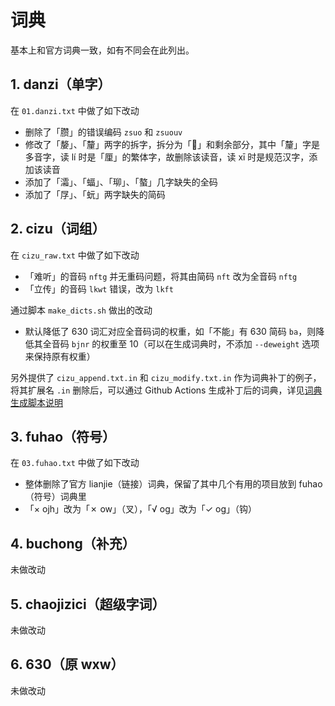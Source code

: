 # 词典

基本上和官方词典一致，如有不同会在此列出。

## 1. danzi（单字）

在 `01.danzi.txt` 中做了如下改动

- 删除了「臜」的错误编码 `zsuo` 和 `zsuouv`
- 修改了「嫠」、「釐」两字的拆字，拆分为「𠩺」和剩余部分，其中「釐」字是多音字，读 lí 时是「厘」的繁体字，故删除该读音，读 xī 时是规范汉字，添加该读音
- 添加了「灀」、「蝠」、「珋」、「螯」几字缺失的全码
- 添加了「㞌」、「蚖」两字缺失的简码

## 2. cizu（词组）

在 `cizu_raw.txt` 中做了如下改动

- 「难听」的音码 `nftg` 并无重码问题，将其由简码 `nft` 改为全音码 `nftg`
- 「立传」的音码 `lkwt` 错误，改为 `lkft`

通过脚本 `make_dicts.sh` 做出的改动

- 默认降低了 630 词汇对应全音码词的权重，如「不能」有 630 简码 `ba`，则降低其全音码 `bjnr` 的权重至 10（可以在生成词典时，不添加 `--deweight` 选项来保持原有权重）

另外提供了 `cizu_append.txt.in` 和 `cizu_modify.txt.in` 作为词典补丁的例子，将其扩展名 `.in` 删除后，可以通过 Github Actions 生成补丁后的词典，详见[词典生成脚本说明](../scripts/README.md)

## 3. fuhao（符号）

在 `03.fuhao.txt` 中做了如下改动

- 整体删除了官方 lianjie（链接）词典，保留了其中几个有用的项目放到 fuhao（符号）词典里
- 「×	ojh」改为「✗	ow」（叉），「√	og」改为「✓	og」（钩）

## 4. buchong（补充）

未做改动

## 5. chaojizici（超级字词）

未做改动

## 6. 630（原 wxw）

未做改动
